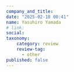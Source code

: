 ```yaml
---
company_and_title: 
date: "2025-02-18 00:41"
name: Yasuhiro Yamada
# link:
social: 
taxonomy:
    category: review
    review-tag:
      - other
published: false
---
```



